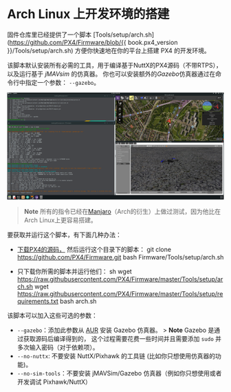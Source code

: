 # Arch Linux 上开发环境的搭建

固件仓库里已经提供了一个脚本 [Tools/setup/arch.sh](https://github.com/PX4/Firmware/blob/{{ book.px4_version }}/Tools/setup/arch.sh) 方便你快速地在你的平台上搭建 PX4 的开发环境。

该脚本默认安装所有必需的工具，用于编译基于NuttX的PX4源码（不带RTPS），以及运行基于 *jMAVsim* 的仿真器。 你也可以安装额外的*Gazebo*仿真器通过在命令行中指定一个参数： `--gazebo`。

![Arch上使用Gazebo](../../assets/simulation/gazebo/arch-gazebo.png)

> **Note** 所有的指令已经在[Manjaro](https://manjaro.org/)（Arch的衍生）上做过测试，因为他比在Arch Linux上更容易搭建。

要获取并运行这个脚本，有下面几种办法：

- [下载PX4的源码，](../setup/building_px4.md) 然后运行这个目录下的脚本： 
        git clone https://github.com/PX4/Firmware.git
        bash Firmware/Tools/setup/arch.sh

- 只下载你所需的脚本并运行他们： 
        sh
        wget https://raw.githubusercontent.com/PX4/Firmware/master/Tools/setup/arch.sh
        wget https://raw.githubusercontent.com/PX4/Firmware/master/Tools/setup/requirements.txt
        bash arch.sh

该脚本可以加入这些可选的参数：

- `--gazebo`：添加此参数从 [AUR](https://aur.archlinux.org/packages/gazebo/) 安装 Gazebo 仿真器。 > **Note** Gazebo 是通过获取源码后编译得到的， 这个过程需要花费一些时间并且需要添加 `sudo` 并多次输入密码（对于依赖项）。
- `--no-nuttx`: 不要安装 NuttX/Pixhawk 的工具链 (比如你只想使用仿真器的功能)。
- `--no-sim-tools`：不要安装 jMAVSim/Gazebo 仿真器（例如你只想使用或者开发调试 Pixhawk/NuttX）